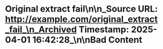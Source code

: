 # Original extract fail\n\n_Source URL: http://example.com/original_extract_fail_\n_Archived Timestamp: 2025-04-01 16:42:28_\n\nBad Content
